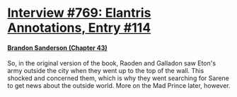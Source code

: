 # [Interview #769: Elantris Annotations, Entry #114](https://www.theoryland.com/intvmain.php?i=769#114)

#### [Brandon Sanderson (Chapter 43)](http://www.brandonsanderson.com/annotation/56/Elantris-Chapter-43)

So, in the original version of the book, Raoden and Galladon saw Eton's army outside the city when they went up to the top of the wall. This shocked and concerned them, which is why they went searching for Sarene to get news about the outside world. More on the Mad Prince later, however.

